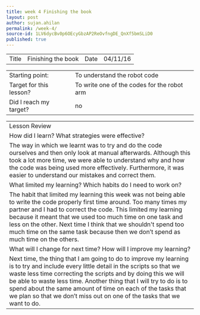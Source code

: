 ```yaml
---
title: week 4 Finishing the book
layout: post
author: sujan.ahilan
permalink: /week-4/
source-id: 1LV6dycBv0p6OEcyGbzAP2ReOvfngDE_QnXf5bmSLiD0
published: true
---
```

<table>
  <tr>
    <td>Title</td>
    <td>Finishing the book</td>
    <td>Date</td>
    <td>04/11/16</td>
  </tr>
</table>


<table>
  <tr>
    <td>Starting point:</td>
    <td>To understand the robot code</td>
  </tr>
  <tr>
    <td>Target for this lesson?</td>
    <td>To write one of the codes for the robot arm</td>
  </tr>  
  <tr>
    <td>Did I reach my target? 
    <td>no</td>
  </tr>
</table>


<table>
  <tr>
    <td>Lesson Review</td>
  </tr>
  <tr>
    <td>How did I learn? What strategies were effective? </td>
  </tr>
  <tr>
    <td>The way in which  we learnt was to try and do the code ourselves and then only look at manual afterwards. Although this took a lot more time, we were able to understand why and how the code was being used more effectively. Furthermore,  it was easier to understand our mistakes and correct them.</td>
  </tr>
  <tr>
    <td>What limited my learning? Which habits do I need to work on? </td>
  </tr>
  <tr>
    <td>The habit that limited my learning this week was not being able to write the code properly first time around. Too many times my partner and I had to correct the code. This limited my learning because it meant that we used too much time on one task and less on the other. Next time I think that we shouldn't spend too much time on the same task because then we don’t spend as much time on the others.</td>
  </tr>
  <tr>
    <td>What will I change for next time? How will I improve my learning?</td>
  </tr>
  <tr>
    <td>Next time, the thing that I am going to do to improve my learning is to try and include every little detail in the scripts so that we waste  less time correcting the scripts and by doing this we will be able to waste less time. Another thing that I will try to do is to spend about the same amount of time on each of the tasks that we plan so that we don’t miss out on one of the tasks that we want to do. </td>
  </tr>
</table>


